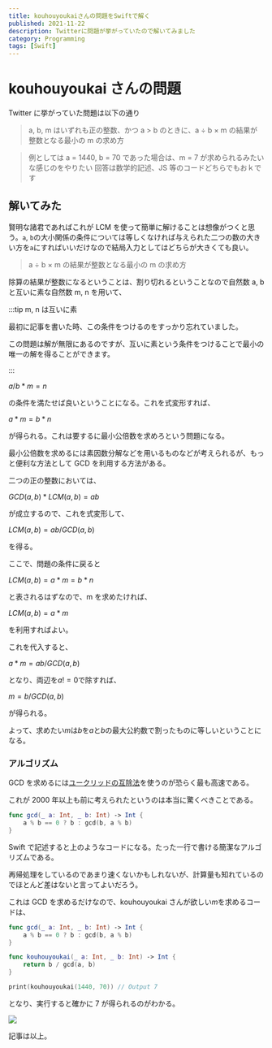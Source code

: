 ```yaml
---
title: kouhouyoukaiさんの問題をSwiftで解く
published: 2021-11-22
description: Twitterに問題が挙がっていたので解いてみました
category: Programming
tags: [Swift]
---
```


# kouhouyoukai さんの問題

Twitter に挙がっていた問題は以下の通り

> a, b, m はいずれも正の整数、かつ a > b のときに、a ÷ b × m の結果が整数となる最小の m の求め方

> 例としては a = 1440, b = 70 であった場合は、m = 7 が求められるみたいな感じのをやりたい
> 回答は数学的記述、JS 等のコードどちらでもおｋです

## 解いてみた

賢明な諸君であればこれが LCM を使って簡単に解けることは想像がつくと思う。`a`, `b`の大小関係の条件については等しくなければ与えられた二つの数の大きい方を`a`にすればいいだけなので結局入力としてはどちらが大きくても良い。

> a ÷ b × m の結果が整数となる最小の m の求め方

除算の結果が整数になるということは、割り切れるということなので自然数 a, b と互いに素な自然数 m, n を用いて、

:::tip m, n は互いに素

最初に記事を書いた時、この条件をつけるのをすっかり忘れていました。

この問題は解が無限にあるのですが、互いに素という条件をつけることで最小の唯一の解を得ることができます。

:::

$a/b*m=n$

の条件を満たせば良いということになる。これを式変形すれば、

$a*m=b*n$

が得られる。これは要するに最小公倍数を求めろという問題になる。

最小公倍数を求めるには素因数分解などを用いるものなどが考えられるが、もっと便利な方法として GCD を利用する方法がある。

二つの正の整数においては、

$GCD(a,b)*LCM(a,b)=ab$

が成立するので、これを式変形して、

$LCM(a,b)=ab/GCD(a,b)$

を得る。

ここで、問題の条件に戻ると

$LCM(a,b)=a*m=b*n$

と表されるはずなので、m を求めたければ、

$LCM(a,b)=a*m$

を利用すればよい。

これを代入すると、

$a*m=ab/GCD(a,b)$

となり、両辺を$a!=0$で除すれば、

$m=b/GCD(a,b)$

が得られる。

よって、求めたい$m$は$b$を$a$と$b$の最大公約数で割ったものに等しいということになる。

### アルゴリズム

GCD を求めるには[ユークリッドの互除法](https://ja.wikipedia.org/wiki/%E3%83%A6%E3%83%BC%E3%82%AF%E3%83%AA%E3%83%83%E3%83%89%E3%81%AE%E4%BA%92%E9%99%A4%E6%B3%95)を使うのが恐らく最も高速である。

これが 2000 年以上も前に考えられたというのは本当に驚くべきことである。

```swift
func gcd(_ a: Int, _ b: Int) -> Int {
    a % b == 0 ? b : gcd(b, a % b)
}
```

Swift で記述すると上のようなコードになる。たった一行で書ける簡潔なアルゴリズムである。

再帰処理をしているのであまり速くないかもしれないが、計算量も知れているのでほとんど差はないと言ってよいだろう。

これは GCD を求めるだけなので、kouhouyoukai さんが欲しい$m$を求めるコードは、

```swift
func gcd(_ a: Int, _ b: Int) -> Int {
    a % b == 0 ? b : gcd(b, a % b)
}

func kouhouyoukai(_ a: Int, _ b: Int) -> Int {
    return b / gcd(a, b)
}

print(kouhouyoukai(1440, 70)) // Output 7
```

となり、実行すると確かに 7 が得られるのがわかる。

![](https://pbs.twimg.com/media/FEwn5w1aMAE-_I_?format=png)

記事は以上。
